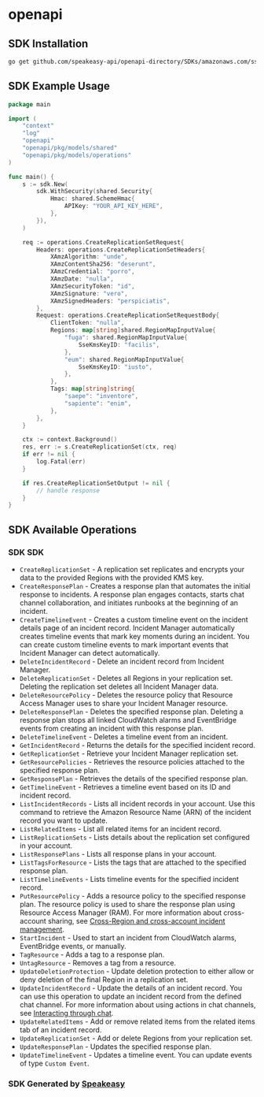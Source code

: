 # openapi

<!-- Start SDK Installation -->
## SDK Installation

```bash
go get github.com/speakeasy-api/openapi-directory/SDKs/amazonaws.com/ssm-incidents/2018-05-10/go
```
<!-- End SDK Installation -->

## SDK Example Usage
<!-- Start SDK Example Usage -->
```go
package main

import (
    "context"
    "log"
    "openapi"
    "openapi/pkg/models/shared"
    "openapi/pkg/models/operations"
)

func main() {
    s := sdk.New(
        sdk.WithSecurity(shared.Security{
            Hmac: shared.SchemeHmac{
                APIKey: "YOUR_API_KEY_HERE",
            },
        }),
    )

    req := operations.CreateReplicationSetRequest{
        Headers: operations.CreateReplicationSetHeaders{
            XAmzAlgorithm: "unde",
            XAmzContentSha256: "deserunt",
            XAmzCredential: "porro",
            XAmzDate: "nulla",
            XAmzSecurityToken: "id",
            XAmzSignature: "vero",
            XAmzSignedHeaders: "perspiciatis",
        },
        Request: operations.CreateReplicationSetRequestBody{
            ClientToken: "nulla",
            Regions: map[string]shared.RegionMapInputValue{
                "fuga": shared.RegionMapInputValue{
                    SseKmsKeyID: "facilis",
                },
                "eum": shared.RegionMapInputValue{
                    SseKmsKeyID: "iusto",
                },
            },
            Tags: map[string]string{
                "saepe": "inventore",
                "sapiente": "enim",
            },
        },
    }

    ctx := context.Background()
    res, err := s.CreateReplicationSet(ctx, req)
    if err != nil {
        log.Fatal(err)
    }

    if res.CreateReplicationSetOutput != nil {
        // handle response
    }
}
```
<!-- End SDK Example Usage -->

<!-- Start SDK Available Operations -->
## SDK Available Operations

### SDK SDK

* `CreateReplicationSet` - A replication set replicates and encrypts your data to the provided Regions with the provided KMS key. 
* `CreateResponsePlan` - Creates a response plan that automates the initial response to incidents. A response plan engages contacts, starts chat channel collaboration, and initiates runbooks at the beginning of an incident.
* `CreateTimelineEvent` - Creates a custom timeline event on the incident details page of an incident record. Incident Manager automatically creates timeline events that mark key moments during an incident. You can create custom timeline events to mark important events that Incident Manager can detect automatically.
* `DeleteIncidentRecord` - Delete an incident record from Incident Manager. 
* `DeleteReplicationSet` - Deletes all Regions in your replication set. Deleting the replication set deletes all Incident Manager data.
* `DeleteResourcePolicy` - Deletes the resource policy that Resource Access Manager uses to share your Incident Manager resource.
* `DeleteResponsePlan` - Deletes the specified response plan. Deleting a response plan stops all linked CloudWatch alarms and EventBridge events from creating an incident with this response plan.
* `DeleteTimelineEvent` - Deletes a timeline event from an incident.
* `GetIncidentRecord` - Returns the details for the specified incident record.
* `GetReplicationSet` - Retrieve your Incident Manager replication set.
* `GetResourcePolicies` - Retrieves the resource policies attached to the specified response plan.
* `GetResponsePlan` - Retrieves the details of the specified response plan.
* `GetTimelineEvent` - Retrieves a timeline event based on its ID and incident record.
* `ListIncidentRecords` - Lists all incident records in your account. Use this command to retrieve the Amazon Resource Name (ARN) of the incident record you want to update. 
* `ListRelatedItems` - List all related items for an incident record.
* `ListReplicationSets` - Lists details about the replication set configured in your account. 
* `ListResponsePlans` - Lists all response plans in your account.
* `ListTagsForResource` - Lists the tags that are attached to the specified response plan.
* `ListTimelineEvents` - Lists timeline events for the specified incident record.
* `PutResourcePolicy` - Adds a resource policy to the specified response plan. The resource policy is used to share the response plan using Resource Access Manager (RAM). For more information about cross-account sharing, see <a href="https://docs.aws.amazon.com/incident-manager/latest/userguide/incident-manager-cross-account-cross-region.html">Cross-Region and cross-account incident management</a>.
* `StartIncident` - Used to start an incident from CloudWatch alarms, EventBridge events, or manually. 
* `TagResource` - Adds a tag to a response plan.
* `UntagResource` - Removes a tag from a resource.
* `UpdateDeletionProtection` - Update deletion protection to either allow or deny deletion of the final Region in a replication set.
* `UpdateIncidentRecord` - Update the details of an incident record. You can use this operation to update an incident record from the defined chat channel. For more information about using actions in chat channels, see <a href="https://docs.aws.amazon.com/incident-manager/latest/userguide/chat.html#chat-interact">Interacting through chat</a>.
* `UpdateRelatedItems` - Add or remove related items from the related items tab of an incident record.
* `UpdateReplicationSet` - Add or delete Regions from your replication set.
* `UpdateResponsePlan` - Updates the specified response plan.
* `UpdateTimelineEvent` - Updates a timeline event. You can update events of type <code>Custom Event</code>.
<!-- End SDK Available Operations -->

### SDK Generated by [Speakeasy](https://docs.speakeasyapi.dev/docs/using-speakeasy/client-sdks)
